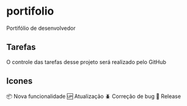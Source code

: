 # portifolio
Portifólio de desenvolvedor

## Tarefas

O controle das tarefas desse projeto será realizado pelo GitHub

## Icones

:package: Nova funcionalidade
:up: Atualização
:beetle: Correção de bug
:checkered_flag: Release
